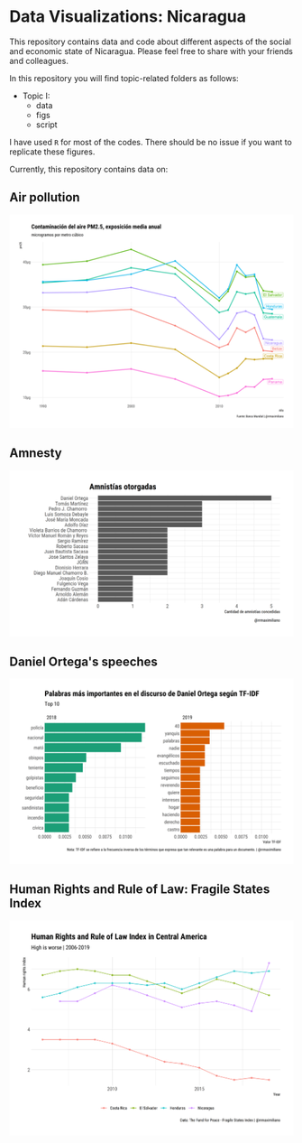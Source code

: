 # Data Visualizations: Nicaragua

This repository contains data and code about different aspects of the social and economic state of Nicaragua. Please feel free to share with your friends and colleagues.

In this repository you will find topic-related folders as follows: 

* Topic I:
  * data
  * figs
  * script

I have used `R` for most of the codes. There should be no issue if you want to replicate these figures.

Currently, this repository contains data on:

## Air pollution

![air-pollution](air-pollution/figs/fig1.png)

## Amnesty

![amnesty](amnesty/figs/fig1.png)

## Daniel Ortega's speeches

![amnesty](discursos/figs/tf-idf.png)

## Human Rights and Rule of Law: Fragile States Index

![fragile-states](fragile-states/figs/fig1.png)